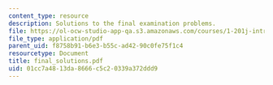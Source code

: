 ```yaml
---
content_type: resource
description: Solutions to the final examination problems.
file: https://ol-ocw-studio-app-qa.s3.amazonaws.com/courses/1-201j-introduction-to-transportation-systems-fall-2006/01cc7a4813da8666c5c20339a372ddd9_final_solutions.pdf
file_type: application/pdf
parent_uid: f8758b91-b6e3-b55c-ad42-90c0fe75f1c4
resourcetype: Document
title: final_solutions.pdf
uid: 01cc7a48-13da-8666-c5c2-0339a372ddd9
---
```

